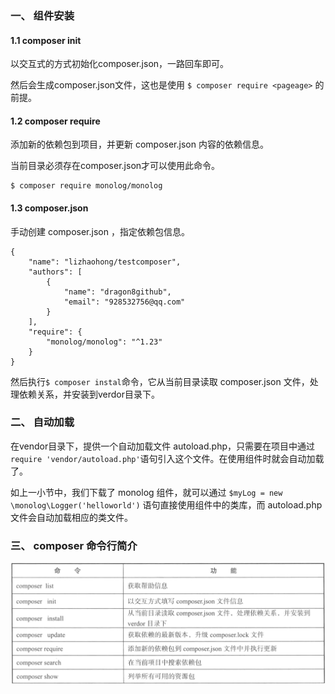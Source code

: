 ### 一、 组件安装

#### 1.1 composer init

以交互式的方式初始化composer.json，一路回车即可。

然后会生成composer.json文件，这也是使用 `$ composer require <pageage>` 的前提。

#### 1.2 composer require

添加新的依赖包到项目，并更新 composer.json 内容的依赖信息。

当前目录必须存在composer.json才可以使用此命令。

```
$ composer require monolog/monolog
```

#### 1.3 composer.json

手动创建 composer.json ，指定依赖包信息。

```
{
    "name": "lizhaohong/testcomposer",
    "authors": [
        {
            "name": "dragon8github",
            "email": "928532756@qq.com"
        }
    ],
    "require": {
        "monolog/monolog": "^1.23"
    }
}
```

然后执行`$ composer instal`命令，它从当前目录读取 composer.json 文件，处理依赖关系，并安装到verdor目录下。

### 二、 自动加载

在vendor目录下，提供一个自动加载文件 autoload.php，只需要在项目中通过 `require 'vendor/autoload.php'`语句引入这个文件。在使用组件时就会自动加载了。

如上一小节中，我们下载了 monolog 组件，就可以通过 `$myLog = new \monolog\Logger('helloworld')` 语句直接使用组件中的类库，而 autoload.php 文件会自动加载相应的类文件。



### 三、 composer 命令行简介

![](/assets/2import.png)

